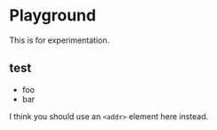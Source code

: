 # Playground
This is for experimentation.

## test

* foo
* bar

I think you should use an
`<addr>` element here instead.


